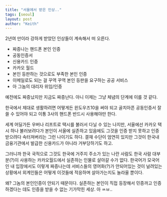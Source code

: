 ```yaml
---
title: "서울에서 받은 인상.."
tags: [seoul]
layout: post
author: "Keith"
---
```


2년여 만이라 강하게 받았던 인상들이 계속해서 떠 오른다.
- 짜증나는 핸드폰 본인 인증
- 공동인증서
- 신용카드 인증
- 카카오 월드
- 본인 등판하는 것으로도 부족한 본인 인증
- 이메일로도 되는 걸 꾸역 꾸역 본인 등판을 요구하는 공공 서비스
- 아 그놈의 대리자 위임/인증

예전에도 짜증났지만 지금도 짜증난다. 아니 이제는 그냥 체념의 단계에 이를 것 같다.

한국에서 제대로 생활하려면 어떻게든 윈도우즈10을 써야 되고 골치아픈 공동인증서 잘 쓸 수 있어야 되고 이통 3사의 핸드폰 반드시 사용해야만 한다.

세계 어딜가든 우버나 리프트로 택시를 불러서 다닐 수 있는 나지만, 서울에선 카카오 택시 하나 불러보려다가 본인이 서울에 실존하고 있음에도 그것을 인증 받지 못하고 인증받으려다 속터져버리는 그런 나이기도 하다. 결재 수단이 엄연히 있지만 그것이 한국내 금융기관에서 발급한 신용카드가 아니라 거부당하기도 하고.

그러니까 한국 국적으로 그것도 한국에 거주지 주소가 있는 나란 사람도 한국 사람 대부분(?)이 사용하는 카카오월드에서 실존하는 인물로 살아갈 수가 없다. 한국어가 모국어인 내 입장에서도 이렇게 짜증나는데 서비스들의 영어화(?)가 안되어있는 것이 널려있는 상황에서 외계인들은 어떻게 이것들에 적응하며 살아가는지도 놀라울 뿐이다.

왜? 그놈의 본인인증이 안되기 때문이다. 실존하는 본인이 직접 등장해서 민증까고 인증하겠다는 데도 인증을 받을 수 없는 기가막힌 세상. 아 ㅆㅂ..